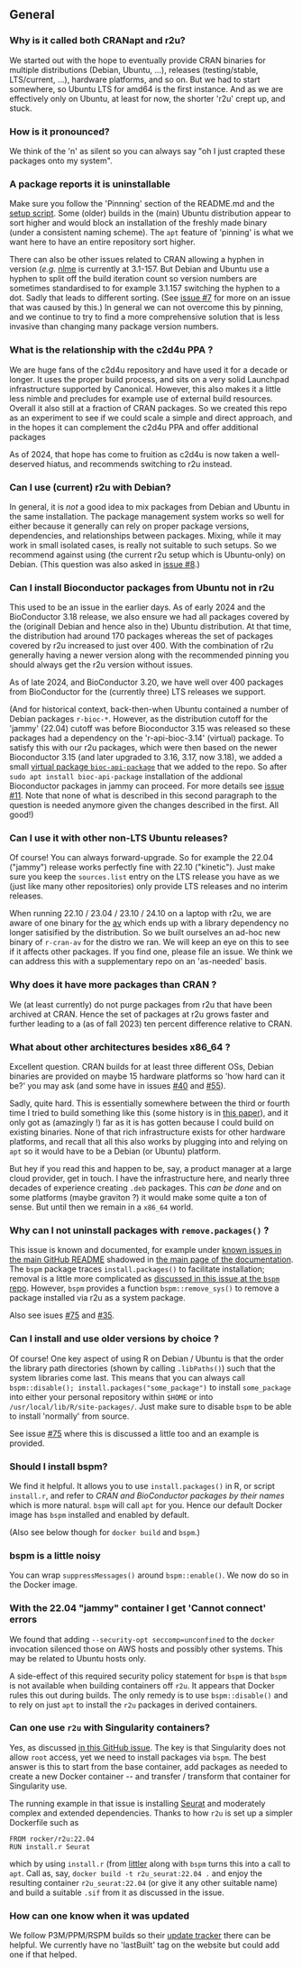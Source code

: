 
## General

### Why is it called both CRANapt and r2u?

We started out with the hope to eventually provide CRAN binaries for multiple
distributions (Debian, Ubuntu, ...), releases (testing/stable, LTS/current,
...), hardware platforms, and so on.  But we had to start somewhere, so
Ubuntu LTS for amd64 is the first instance. And as we are effectively only on
Ubuntu, at least for now, the shorter 'r2u' crept up, and stuck.

### How is it pronounced?

We think of the 'n' as silent so you can always say "oh I just crapted these
packages onto my system".

### A package reports it is uninstallable

Make sure you follow the 'Pinnning' section of the README.md and the [setup
script](https://github.com/eddelbuettel/r2u/blob/master/inst/scripts/add_cranapt.sh).
Some (older) builds in the (main) Ubuntu distribution appear to sort higher
and would block an installation of the freshly made binary (under a
consistent naming scheme). The `apt` feature of 'pinning' is what we want
here to have an entire repository sort higher.

There can also be other issues related to CRAN allowing a hyphen in version
(_e.g._ [nlme](https://cran.r-project.org/package=nlme) is currently at
3.1-157. But Debian and Ubuntu use a hyphen to split off the build iteration
count so version numbers are sometimes standardised to for example 3.1.157
switching the hyphen to a dot. Sadly that leads to different sorting. (See
[issue #7](https://github.com/eddelbuettel/r2u/issues/7) for more on an issue
that was caused by this.)  In general we can not overcome this by pinning,
and we continue to try to find a more comprehensive solution that is less
invasive than changing many package version numbers.

### What is the relationship with the c2d4u PPA ?

We are huge fans of the c2d4u repository and have used it for a decade or
longer. It uses the proper build process, and sits on a very solid Launchpad
infrastructure supported by Canonical.  However, this also makes it a little
less nimble and precludes for example use of external build resources.
Overall it also still at a fraction of CRAN packages. So we created this repo
as an experiment to see if we could scale a simple and direct approach, and
in the hopes it can complement the c2d4u PPA and offer additional packages

As of 2024, that hope has come to fruition as c2d4u is now taken a
well-deserved hiatus, and recommends switching to r2u instead.

### Can I use (current) r2u with Debian?

In general, it is _not_ a good idea to mix packages from Debian and Ubuntu in
the same installation. The package management system works so well for either
because it generally can rely on proper package versions, dependencies, and
relationships between packages. Mixing, while it may work in small isolated
cases, is really not suitable to such setups. So we recommend against using
(the current r2u setup which is Ubuntu-only) on Debian.  (This question was
also asked in [issue #8](https://github.com/eddelbuettel/r2u/issues/8).)

### Can I install Bioconductor packages from Ubuntu not in r2u

This used to be an issue in the earlier days. As of early 2024 and the
BioConductor 3.18 release, we also ensure we had all packages covered by the
(originall Debian and hence also in the) Ubuntu distribution. At that time,
the distribution had around 170 packages whereas the set of packages covered
by r2u increased to just over 400. With the combination of r2u generally having
a newer version along with the recommended pinning you should always get the
r2u version without issues.  

As of late 2024, and BioConductor 3.20, we have well over 400 packages from
BioConductor for the (currently three) LTS releases we support.

(And for historical context, back-then-when Ubuntu contained a number of
Debian packages `r-bioc-*`. However, as the distribution cutoff for the
'jammy' (22.04) cutoff was before Bioconductor 3.15 was released so these
packages had a dependency on the 'r-api-bioc-3.14' (virtual) package. To
satisfy this with our r2u packages, which were then based on the newer
Bioconductor 3.15 (and later upgraded to 3.16, 3.17, now 3.18), we added a
small [virtual package
`bioc-api-package`](https://github.com/eddelbuettel/bioc-api-package) that we
added to the repo. So after `sudo apt install bioc-api-package` installation
of the addional Bioconductor packages in jammy can proceed. For more details
see [issue #11](https://github.com/eddelbuettel/r2u/issues/11). Note that
none of what is described in this second paragraph to the question is needed
anymore given the changes described in the first. All good!)

### Can I use it with other non-LTS Ubuntu releases?

Of course!  You can always forward-upgrade.  So for example the 22.04
("jammy") release works perfectly fine with 22.10 ("kinetic"). Just make sure
you keep the `sources.list` entry on the LTS release you have as we (just
like many other repositories) only provide LTS releases and no interim
releases. 

When running 22.10 / 23.04 / 23.10 / 24.10 on a laptop with r2u, we are aware of one
binary for the [av](https://cloud.r-project.org/package=av) which ends up
with a library dependency no longer satisified by the distribution. So we
built ourselves an ad-hoc new binary of `r-cran-av` for the distro we ran. We
will keep an eye on this to see if it affects other packages. If you find
one, please file an issue. We think we can address this with a supplementary
repo on an 'as-needed' basis.

### Why does it have more packages than CRAN ?

We (at least currently) do not purge packages from r2u that have been
archived at CRAN.  Hence the set of packages at r2u grows faster and further
leading to a (as of fall 2023) ten percent difference relative to CRAN.

### What about other architectures besides x86_64 ?

Excellent question. CRAN builds for at least three different OSs, Debian binaries are provided on
maybe 15 hardware platforms so 'how hard can it be?' you may ask (and some have in issues
[#40](https://github.com/eddelbuettel/r2u/issues/40) and
[#55](https://github.com/eddelbuettel/r2u/issues/55)).

Sadly, quite hard. This is essentially somewhere between the third or fourth time I tried to build
something like this (some history is in [this paper](https://arxiv.org/abs/2103.08069)), and it only
got as (amazingly !) far as it is has gotten because I could build on existing binaries.  None of
that rich infrastructure exists for other hardware platforms, and recall that all this also works by
plugging into and relying on `apt` so it would have to be a Debian (or Ubuntu) platform.  

But hey if you read this and happen to be, say, a product manager at a large cloud provider, get in
touch. I have the infrastructure here, and nearly three decades of experience creating `.deb`
packages. This _can be done_ and on some platforms (maybe graviton ?) it would make some quite a ton
of sense.  But until then we remain in a `x86_64` world.

### Why can I not uninstall packages with `remove.packages()` ?

This issue is known and documented, for example under [known issues in the main GitHub
README](https://github.com/eddelbuettel/r2u?tab=readme-ov-file#known-issues) shadowed in [the main
page of the documentation](https://eddelbuettel.github.io/r2u/#known-issues). The `bspm` package
traces `install.packages()` to facilitate installation; removal is a little more complicated as
[discussed in this issue at the `bspm` repo](https://github.com/Enchufa2/bspm/issues/43). However,
`bspm` provides a function `bspm::remove_sys()` to remove a package installed via r2u as a system
package.

Also see isues [#75](https://github.com/eddelbuettel/r2u/issues/75) and
[#35](https://github.com/eddelbuettel/r2u/issues/35).

### Can I install and use older versions by choice ?

Of course!  One key aspect of using R on Debian / Ubuntu is that the order the library path
directories (shown by calling `.libPaths()`) such that the system libraries come last. This means
that you can always call `bspm::disable(); install.packages("some_package")` to install
`some_package` into either your personal repository within `$HOME` or into
`/usr/local/lib/R/site-packages/`.  Just make sure to disable `bspm` to be able to install
'normally' from source. 

See issue [#75](https://github.com/eddelbuettel/r2u/issues/75) where this is discussed a little too
and an example is provided.

### Should I install bspm?

We find it helpful. It allows you to use `install.packages()` in R, or script
`install.r`, and refer to _CRAN and BioConductor packages by their names_
which is more natural. `bspm` will call `apt` for you. Hence our default
Docker image has `bspm` installed and enabled by default.

(Also see below though for `docker build` and `bspm`.)

### bspm is a little noisy

You can wrap `suppressMessages()` around `bspm::enable()`.  We now do so in
the Docker image.


### With the 22.04 "jammy" container I get 'Cannot connect' errors

We found that adding `--security-opt seccomp=unconfined` to the `docker`
invocation silenced those on AWS hosts and possibly other systems. 
This may be related to Ubuntu hosts only.

A side-effect of this required security policy statement for `bspm` is that
`bspm` is not available when building containers off `r2u`. 
It appears that Docker rules this out during builds.
The only remedy is to use `bspm::disable()` and to rely on just `apt` to
install the `r2u` packages in derived containers.

### Can one use `r2u` with Singularity containers?

Yes, as discussed [in this GitHub issue](https://github.com/eddelbuettel/r2u/issues/9).
The key is that Singularity does not allow `root` access, yet we need to install packages
via `bspm`.  The best answer is this to start from the base container, add packages as needed to
create a new Docker container -- and transfer / transform that container for Singularity use.

The running example in that issue is installing [Seurat](https://cloud.r-project.org/package=Seurat)
and moderately complex and extended dependencies. Thanks to how `r2u` is set up a simpler Dockerfile
such as

    FROM rocker/r2u:22.04
    RUN install.r Seurat

which by using `install.r` (from [littler](https://github.com/eddelbuettel/littler) along with
`bspm` turns this into a call to `apt`.  Call as, say, `docker build -t r2u_seurat:22.04 .`
and enjoy the resulting container `r2u_seurat:22.04` (or give it any other suitable name) and build
a suitable `.sif` from it as discussed in the issue.


### How can one know when it was updated

We follow P3M/PPM/RSPM builds so their [update
tracker](https://p3m.dev/client/#/repos/cran/activity) there can be helpful. We currently have no
'lastBuilt' tag on the website but could add one if that helped.
